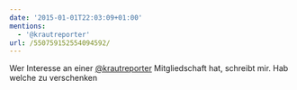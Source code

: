 ```yaml
---
date: '2015-01-01T22:03:09+01:00'
mentions:
  - '@krautreporter'
url: /550759152554094592/
---
```

Wer Interesse an einer [@krautreporter](https://twitter.com/@krautreporter) Mitgliedschaft hat, schreibt mir. Hab welche zu verschenken

